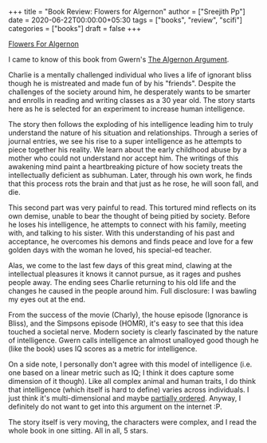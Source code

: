 +++
title = "Book Review: Flowers for Algernon"
author = ["Sreejith Pp"]
date = 2020-06-22T00:00:00+05:30
tags = ["books", "review", "scifi"]
categories = ["books"]
draft = false
+++

[Flowers For Algernon](https://www.goodreads.com/book/show/36576608-flowers-for-algernon)

I came to know of this book from Gwern's [The Algernon Argument](https://www.gwern.net/Drug-heuristics).

Charlie is a mentally challenged individual who lives a life of ignorant bliss though he is mistreated and made fun of by his "friends". Despite the challenges of the society around him, he desperately wants to be smarter and enrolls in reading and writing classes as a 30 year old. The story starts here as he is selected for an experiment to increase human intelligence.

The story then follows the exploding of his intelligence leading him to truly understand the nature of his situation and relationships. Through a series of journal entries, we see his rise to a super intelligence as he attempts to piece together his reality. We learn about the early childhood abuse by a mother who could not understand nor accept him. The writings of this awakening mind paint a heartbreaking picture of how society treats the intellectually deficient as subhuman. Later, through his own work, he finds that this process rots the brain and that just as he rose, he will soon fall, and die.

This second part was very painful to read. This tortured mind reflects on its own demise, unable to bear the thought of being pitied by society. Before he loses his intelligence, he attempts to connect with his family, meeting with, and talking to his sister. With this understanding of his past and acceptance, he overcomes his demons and finds peace and love for a few golden days with the woman he loved, his special-ed teacher.

Alas, we come to the last few days of this great mind, clawing at the intellectual pleasures it knows it cannot pursue, as it rages and pushes people away. The ending sees Charlie returning to his old life and the changes he caused in the people around him. Full disclosure: I was bawling my eyes out at the end.

From the success of the movie (Charly), the house episode (Ignorance is Bliss), and the Simpsons episode (HOMR), it's easy to see that this idea touched a societal nerve. Modern society is clearly fascinated by the nature of intelligence. Gwern calls intelligence an almost unalloyed good though he (like the book) uses IQ scores as a metric for intelligence.

On a side note, I personally don't agree with this model of intelligence (i.e. one based on a linear metric such as IQ; I think it does capture some dimension of it though). Like all complex animal and human traits, I do think that intelligence (which itself is hard to define) varies across individuals. I just think it's multi-dimensional and maybe [partially ordered](https://en.wikipedia.org/wiki/Partially%5Fordered%5Fset). Anyway, I definitely do not want to get into this argument on the internet :P.

The story itself is very moving, the characters were complex, and I read the whole book in one sitting. All in all, 5 stars.
